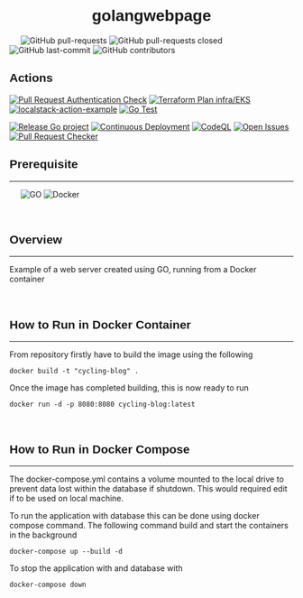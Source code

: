 <h1 align="center" style="font-family: 'Lucida Sans', Arial, sans-serif"><b>golangwebpage</b></h1>

&nbsp;&nbsp;&nbsp;&nbsp;
![GitHub pull-requests](https://img.shields.io/github/issues-pr/jackstockley89/golangwebpage?style=for-the-badge)
![GitHub pull-requests closed](https://img.shields.io/github/issues-pr-closed/jackstockley89/golangwebpage?style=for-the-badge)
![GitHub last-commit](https://img.shields.io/github/last-commit/jackstockley89/golangwebpage?style=for-the-badge)
![GitHub contributors](https://img.shields.io/github/contributors/jackstockley89/golangwebpage?style=for-the-badge)
<br/>

<h2 align="left" style="font-family: 'Lucida Sans', Arial, sans-serif"><b>Actions</b></h2>

[![Pull Request Authentication Check](https://github.com/jackstockley89/golangwebpage/actions/workflows/auth-check.yml/badge.svg)](https://github.com/jackstockley89/golangwebpage/actions/workflows/auth-check.yml)
[![Terraform Plan infra/EKS](https://github.com/jackstockley89/golangwebpage/actions/workflows/terraform-plan.yml/badge.svg)](https://github.com/jackstockley89/golangwebpage/actions/workflows/terraform-plan.yml)
[![localstack-action-example](https://github.com/jackstockley89/golangwebpage/actions/workflows/localstack-testing.yml/badge.svg)](https://github.com/jackstockley89/golangwebpage/actions/workflows/localstack-testing.yml)
[![Go Test](https://github.com/jackstockley89/golangwebpage/actions/workflows/go-test.yml/badge.svg)](https://github.com/jackstockley89/golangwebpage/actions/workflows/go-test.yml)

[![Release Go project](https://github.com/jackstockley89/golangwebpage/actions/workflows/go-releaser.yaml/badge.svg)](https://github.com/jackstockley89/golangwebpage/actions/workflows/go-releaser.yaml)
[![Continuous Deployment](https://github.com/jackstockley89/golangwebpage/actions/workflows/cd.yml/badge.svg)](https://github.com/jackstockley89/golangwebpage/actions/workflows/cd.yml)
[![CodeQL](https://github.com/jackstockley89/golangwebpage/actions/workflows/codeql-analysis.yml/badge.svg)](https://github.com/jackstockley89/golangwebpage/actions/workflows/codeql-analysis.yml)
[![Open Issues](https://github.com/jackstockley89/golangwebpage/actions/workflows/open-issues.yml/badge.svg)](https://github.com/jackstockley89/golangwebpage/actions/workflows/open-issues.yml)
[![Pull Request Checker](https://github.com/jackstockley89/golangwebpage/actions/workflows/pr-checker.yml/badge.svg)](https://github.com/jackstockley89/golangwebpage/actions/workflows/pr-checker.yml)
<br/>

<h2 align="left" style="font-family: 'Lucida Sans', Arial, sans-serif"><b>Prerequisite</b></h2>

---
&nbsp;&nbsp;&nbsp;&nbsp;
![GO](https://img.shields.io/github/go-mod/go-version/jackstockley89/golangwebpage)
![Docker](https://img.shields.io/badge/Docker-v20.10.2-blue)

<br/>

<h2 align="left" style="font-family: 'Lucida Sans', Arial, sans-serif"><b>Overview</b></h2>

---
Example of a web server created using GO, running from a Docker container

<br/>

<h2 align="left" style="font-family: 'Lucida Sans', Arial, sans-serif"><b>How to Run in Docker Container</b></h2>
 
---

From repository firstly have to build the image using the following
```
docker build -t "cycling-blog" .
```

Once the image has completed building, this is now ready to run 
```
docker run -d -p 8080:8080 cycling-blog:latest
```

<br/>

<h2 align="left" style="font-family: 'Lucida Sans', Arial, sans-serif"><b>How to Run in Docker Compose</b></h2>
 
---

The docker-compose.yml contains a volume mounted to the local drive to prevent data lost within the database if shutdown. This would required edit if to be used on local machine.

To run the application with database this can be done using docker compose command. The following command build and start the containers in the background
```
docker-compose up --build -d
```

To stop the application with and database with
```
docker-compose down
```
